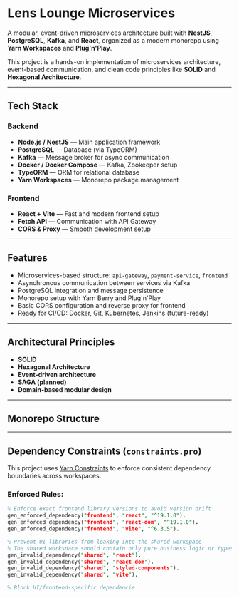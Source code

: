 # Lens Lounge Microservices

A modular, event-driven microservices architecture built with **NestJS**, **PostgreSQL**, **Kafka**, and **React**, organized as a modern monorepo using **Yarn Workspaces** and **Plug'n'Play**.

This project is a hands-on implementation of microservices architecture, event-based communication, and clean code principles like **SOLID** and **Hexagonal Architecture**.

---

## Tech Stack

### Backend
- **Node.js / NestJS** — Main application framework
- **PostgreSQL** — Database (via TypeORM)
- **Kafka** — Message broker for async communication
- **Docker / Docker Compose** — Kafka, Zookeeper setup
- **TypeORM** — ORM for relational database
- **Yarn Workspaces** — Monorepo package management

### Frontend
- **React + Vite** — Fast and modern frontend setup
- **Fetch API** — Communication with API Gateway
- **CORS & Proxy** — Smooth development setup

---

## Features

- Microservices-based structure: `api-gateway`, `payment-service`, `frontend`
- Asynchronous communication between services via Kafka
- PostgreSQL integration and message persistence
- Monorepo setup with Yarn Berry and Plug'n'Play
- Basic CORS configuration and reverse proxy for frontend
- Ready for CI/CD: Docker, Git, Kubernetes, Jenkins (future-ready)

---

## Architectural Principles

- **SOLID**
- **Hexagonal Architecture**
- **Event-driven architecture**
- **SAGA (planned)**
- **Domain-based modular design**

---

## Monorepo Structure

---

## Dependency Constraints (`constraints.pro`)

This project uses [Yarn Constraints](https://yarnpkg.com/features/constraints) to enforce consistent dependency boundaries across workspaces.

### Enforced Rules:

```prolog
% Enforce exact frontend library versions to avoid version drift
gen_enforced_dependency("frontend", "react", "^19.1.0").
gen_enforced_dependency("frontend", "react-dom", "^19.1.0").
gen_enforced_dependency("frontend", "vite", "^6.3.5").

% Prevent UI libraries from leaking into the shared workspace
% The shared workspace should contain only pure business logic or types
gen_invalid_dependency("shared", "react").
gen_invalid_dependency("shared", "react-dom").
gen_invalid_dependency("shared", "styled-components").
gen_invalid_dependency("shared", "vite").

% Block UI/frontend-specific dependencie

